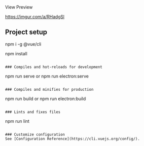 View Preview


https://imgur.com/a/RHadgSl


## Project setup

npm i -g @vue/cli

npm install

```

### Compiles and hot-reloads for development
```

npm run serve or npm run electron:serve

```

### Compiles and minifies for production
```

npm run build or
npm run electron:build

```

### Lints and fixes files
```

npm run lint

```

### Customize configuration
See [Configuration Reference](https://cli.vuejs.org/config/).
```
